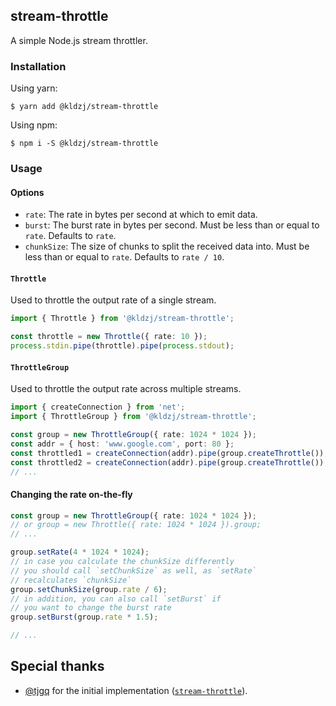 ## stream-throttle

A simple Node.js stream throttler.

### Installation

Using yarn:

```sh-session
$ yarn add @kldzj/stream-throttle
```

Using npm:

```sh-session
$ npm i -S @kldzj/stream-throttle
```

### Usage

#### Options

- `rate`: The rate in bytes per second at which to emit data.
- `burst`: The burst rate in bytes per second. Must be less than or equal to `rate`. Defaults to `rate`.
- `chunkSize`: The size of chunks to split the received data into. Must be less than or equal to `rate`. Defaults to `rate / 10`.

#### `Throttle`

Used to throttle the output rate of a single stream.

```typescript
import { Throttle } from '@kldzj/stream-throttle';

const throttle = new Throttle({ rate: 10 });
process.stdin.pipe(throttle).pipe(process.stdout);
```

#### `ThrottleGroup`

Used to throttle the output rate across multiple streams.

```typescript
import { createConnection } from 'net';
import { ThrottleGroup } from '@kldzj/stream-throttle';

const group = new ThrottleGroup({ rate: 1024 * 1024 });
const addr = { host: 'www.google.com', port: 80 };
const throttled1 = createConnection(addr).pipe(group.createThrottle());
const throttled2 = createConnection(addr).pipe(group.createThrottle());
// ...
```

#### Changing the rate on-the-fly

```typescript
const group = new ThrottleGroup({ rate: 1024 * 1024 });
// or group = new Throttle({ rate: 1024 * 1024 }).group;
// ...

group.setRate(4 * 1024 * 1024);
// in case you calculate the chunkSize differently
// you should call `setChunkSize` as well, as `setRate`
// recalculates `chunkSize`
group.setChunkSize(group.rate / 6);
// in addition, you can also call `setBurst` if
// you want to change the burst rate
group.setBurst(group.rate * 1.5);

// ...
```

## Special thanks

- [@tjgq](https://github.com/tjgq) for the initial implementation ([`stream-throttle`](https://github.com/tjgq/node-stream-throttle)).
